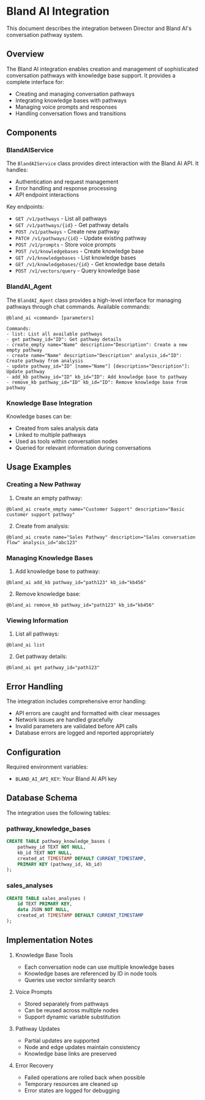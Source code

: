 # Bland AI Integration

This document describes the integration between Director and Bland AI's conversation pathway system.

## Overview

The Bland AI integration enables creation and management of sophisticated conversation pathways with knowledge base support. It provides a complete interface for:

- Creating and managing conversation pathways
- Integrating knowledge bases with pathways
- Managing voice prompts and responses
- Handling conversation flows and transitions

## Components

### BlandAIService

The `BlandAIService` class provides direct interaction with the Bland AI API. It handles:

- Authentication and request management
- Error handling and response processing
- API endpoint interactions

Key endpoints:

- `GET /v1/pathways` - List all pathways
- `GET /v1/pathways/{id}` - Get pathway details
- `POST /v1/pathways` - Create new pathway
- `PATCH /v1/pathways/{id}` - Update existing pathway
- `POST /v1/prompts` - Store voice prompts
- `POST /v1/knowledgebases` - Create knowledge base
- `GET /v1/knowledgebases` - List knowledge bases
- `GET /v1/knowledgebases/{id}` - Get knowledge base details
- `POST /v1/vectors/query` - Query knowledge base

### BlandAI_Agent

The `BlandAI_Agent` class provides a high-level interface for managing pathways through chat commands. Available commands:

```
@bland_ai <command> [parameters]

Commands:
- list: List all available pathways
- get pathway_id="ID": Get pathway details
- create_empty name="Name" description="Description": Create a new empty pathway
- create name="Name" description="Description" analysis_id="ID": Create pathway from analysis
- update pathway_id="ID" [name="Name"] [description="Description"]: Update pathway
- add_kb pathway_id="ID" kb_id="ID": Add knowledge base to pathway
- remove_kb pathway_id="ID" kb_id="ID": Remove knowledge base from pathway
```

### Knowledge Base Integration

Knowledge bases can be:
- Created from sales analysis data
- Linked to multiple pathways
- Used as tools within conversation nodes
- Queried for relevant information during conversations

## Usage Examples

### Creating a New Pathway

1. Create an empty pathway:
```
@bland_ai create_empty name="Customer Support" description="Basic customer support pathway"
```

2. Create from analysis:
```
@bland_ai create name="Sales Pathway" description="Sales conversation flow" analysis_id="abc123"
```

### Managing Knowledge Bases

1. Add knowledge base to pathway:
```
@bland_ai add_kb pathway_id="path123" kb_id="kb456"
```

2. Remove knowledge base:
```
@bland_ai remove_kb pathway_id="path123" kb_id="kb456"
```

### Viewing Information

1. List all pathways:
```
@bland_ai list
```

2. Get pathway details:
```
@bland_ai get pathway_id="path123"
```

## Error Handling

The integration includes comprehensive error handling:

- API errors are caught and formatted with clear messages
- Network issues are handled gracefully
- Invalid parameters are validated before API calls
- Database errors are logged and reported appropriately

## Configuration

Required environment variables:
- `BLAND_AI_API_KEY`: Your Bland AI API key

## Database Schema

The integration uses the following tables:

### pathway_knowledge_bases
```sql
CREATE TABLE pathway_knowledge_bases (
    pathway_id TEXT NOT NULL,
    kb_id TEXT NOT NULL,
    created_at TIMESTAMP DEFAULT CURRENT_TIMESTAMP,
    PRIMARY KEY (pathway_id, kb_id)
);
```

### sales_analyses
```sql
CREATE TABLE sales_analyses (
    id TEXT PRIMARY KEY,
    data JSON NOT NULL,
    created_at TIMESTAMP DEFAULT CURRENT_TIMESTAMP
);
```

## Implementation Notes

1. Knowledge Base Tools
   - Each conversation node can use multiple knowledge bases
   - Knowledge bases are referenced by ID in node tools
   - Queries use vector similarity search

2. Voice Prompts
   - Stored separately from pathways
   - Can be reused across multiple nodes
   - Support dynamic variable substitution

3. Pathway Updates
   - Partial updates are supported
   - Node and edge updates maintain consistency
   - Knowledge base links are preserved

4. Error Recovery
   - Failed operations are rolled back when possible
   - Temporary resources are cleaned up
   - Error states are logged for debugging 
